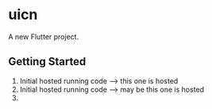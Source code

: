 # uicn

A new Flutter project.

## Getting Started
1. Initial hosted running code --> this one is hosted
2. Initial hosted running code --> may be this one is hosted
3. 